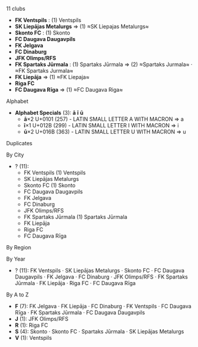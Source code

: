 11 clubs

- **FK Ventspils** : (1) Ventspils
- **SK Liepājas Metalurgs** ⇒ (1) ≈SK Liepajas Metalurgs≈
- **Skonto FC** : (1) Skonto
- **FC Daugava Daugavpils**
- **FK Jelgava**
- **FC Dinaburg**
- **JFK Olimps/RFS**
- **FK Spartaks Jūrmala** : (1) Spartaks Jūrmala ⇒ (2) ≈Spartaks Jurmala≈ · ≈FK Spartaks Jurmala≈
- **FK Liepāja** ⇒ (1) ≈FK Liepaja≈
- **Riga FC**
- **FC Daugava Rīga** ⇒ (1) ≈FC Daugava Riga≈




Alphabet

- **Alphabet Specials** (3):  **ā**  **ī**  **ū** 
  - **ā**×2 U+0101 (257) - LATIN SMALL LETTER A WITH MACRON ⇒ a
  - **ī**×1 U+012B (299) - LATIN SMALL LETTER I WITH MACRON ⇒ i
  - **ū**×2 U+016B (363) - LATIN SMALL LETTER U WITH MACRON ⇒ u




Duplicates





By City

- ? (11): 
  - FK Ventspils  (1) Ventspils
  - SK Liepājas Metalurgs 
  - Skonto FC  (1) Skonto
  - FC Daugava Daugavpils 
  - FK Jelgava 
  - FC Dinaburg 
  - JFK Olimps/RFS 
  - FK Spartaks Jūrmala  (1) Spartaks Jūrmala
  - FK Liepāja 
  - Riga FC 
  - FC Daugava Rīga 




By Region





By Year

- ? (11):   FK Ventspils · SK Liepājas Metalurgs · Skonto FC · FC Daugava Daugavpils · FK Jelgava · FC Dinaburg · JFK Olimps/RFS · FK Spartaks Jūrmala · FK Liepāja · Riga FC · FC Daugava Rīga






By A to Z

- **F** (7): FK Jelgava · FK Liepāja · FC Dinaburg · FK Ventspils · FC Daugava Rīga · FK Spartaks Jūrmala · FC Daugava Daugavpils
- **J** (1): JFK Olimps/RFS
- **R** (1): Riga FC
- **S** (4): Skonto · Skonto FC · Spartaks Jūrmala · SK Liepājas Metalurgs
- **V** (1): Ventspils




